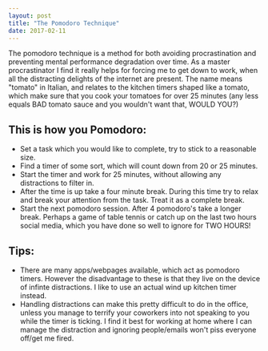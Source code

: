 ```yaml
---
layout: post
title: "The Pomodoro Technique"
date: 2017-02-11
---
```


The pomodoro technique is a method for both avoiding procrastination and preventing mental performance degradation over time. As a master procrastinator I find it really helps for forcing me to get down to work, when all the distracting delights of the internet are present. The name means "tomato" in Italian, and relates to the kitchen timers shaped like a tomato, which make sure that you cook your tomatoes for over 25 minutes (any less equals BAD tomato sauce and you wouldn't want that, WOULD YOU?)

This is how you Pomodoro:
-------------------------

- Set a task which you would like to complete, try to stick to a reasonable size. 
- Find a timer of some sort, which will count down from 20 or 25 minutes.
- Start the timer and work for 25 minutes, without allowing any distractions to filter in.
- After the time is up take a four minute break. During this time try to relax and break your attention from the task. Treat it as a complete break.
- Start the next pomodoro session. After 4 pomodoro's take a longer break. Perhaps a game of table tennis or catch up on the last two hours social media, which you have done so well to ignore for TWO HOURS!

Tips:
-----

- There are many apps/webpages available, which act as pomodoro timers. However the disadvantage to these is that they live on the device of infinte distractions. I like to use an actual wind up kitchen timer instead.
- Handling distractions can make this pretty difficult to do in the office, unless you manage to terrify your coworkers into not speaking to you while the timer is ticking. I find it best for working at home where I can manage the distraction and ignoring people/emails won't piss everyone off/get me fired.
